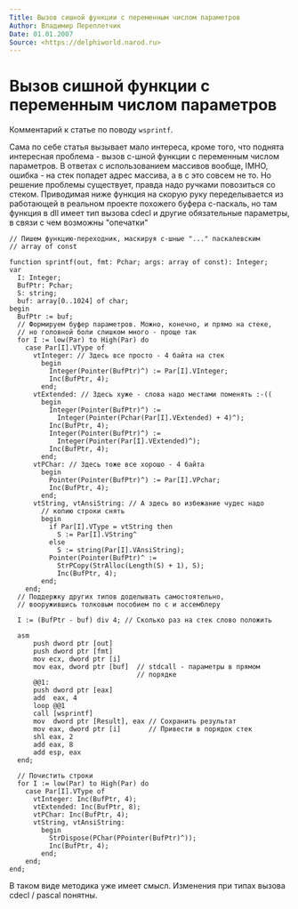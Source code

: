 ```yaml
---
Title: Вызов сишной функции с переменным числом параметров
Author: Владимир Переплетчик
Date: 01.01.2007
Source: <https://delphiworld.narod.ru>
---
```



Вызов сишной функции с переменным числом параметров
===================================================

Комментарий к статье по поводу `wsprintf`.

Сама по себе статья вызывает мало интереса, кроме того, что поднята
интересная проблема - вызов с-шной функции с переменным числом
параметров. В ответах с использованием массивов вообще, IMHO, ошибка -
на стек попадет адрес массива, а в с это совсем не то. Но решение
проблемы существует, правда надо ручками повозиться со стеком.
Приводимая ниже функция на скорую руку переделывается из работающей в
реальном проекте похожего буфера с-паскаль, но там функция в dll имеет
тип вызова cdecl и другие обязательные параметры, в связи с чем возможны
"опечатки"

    // Пишем функцию-переходник, маскируя с-шные "..." паскалевским
    // array of const
     
    function sprintf(out, fmt: Pchar; args: array of const): Integer;
    var
      I: Integer;
      BufPtr: Pchar;
      S: string;
      buf: array[0..1024] of char;
    begin
      BufPtr := buf;
      // Формируем буфер параметров. Можно, конечно, и прямо на стеке,
      // но головной боли слишком много - проще так
      for I := low(Par) to High(Par) do
        case Par[I].VType of
          vtInteger: // Здесь все просто - 4 байта на стек
            begin
              Integer(Pointer(BufPtr)^) := Par[I].VInteger;
              Inc(BufPtr, 4);
            end;
          vtExtended: // Здесь хуже - слова надо местами поменять :-((
            begin
              Integer(Pointer(BufPtr)^) :=
                Integer(Pointer(Pchar(Par[I].VExtended) + 4)^);
              Inc(BufPtr, 4);
              Integer(Pointer(BufPtr)^) :=
                Integer(Pointer(Par[I].VExtended)^);
              Inc(BufPtr, 4);
            end;
          vtPChar: // Здесь тоже все хорошо - 4 байта
            begin
              Pointer(Pointer(BufPtr)^) := Par[I].VPchar;
              Inc(BufPtr, 4);
            end;
          vtString, vtAnsiString: // А здесь во избежание чудес надо
            // копию строки снять
            begin
              if Par[I].VType = vtString then
                S := Par[I].VString^
              else
                S := string(Par[I].VAnsiString);
              Pointer(Pointer(BufPtr)^ :=
                StrPCopy(StrAlloc(Length(S) + 1), S);
                Inc(BufPtr, 4);
            end;
        end;
      // Поддержку других типов доделывать самостоятельно,
      // вооружившись толковым пособием по с и ассемблеру
     
      I := (BufPtr - buf) div 4; // Сколько раз на стек слово положить
     
      asm
          push dword ptr [out]
          push dword ptr [fmt]
          mov ecx, dword ptr [i]
          mov eax, dword ptr [buf]  // stdcall - параметры в прямом
                                    // порядке
          @@1:
          push dword ptr [eax]
          add  eax, 4
          loop @@1
          call [wsprintf]
          mov  dword ptr [Result], eax // Сохранить результат
          mov eax, dword ptr [i]       // Привести в порядок стек
          shl eax, 2
          add eax, 8
          add esp, eax
      end;
      
      // Почистить строки
      for I := low(Par) to High(Par) do
        case Par[I].VType of
          vtInteger: Inc(BufPtr, 4);
          vtExtended: Inc(BufPtr, 8);
          vtPChar: Inc(BufPtr, 4);
          vtString, vtAnsiString:
            begin
              StrDispose(PChar(PPointer(BufPtr)^));
              Inc(BufPtr, 4);
            end;
        end;
    end;

В таком виде методика уже имеет смысл.
Изменения при типах вызова cdecl / pascal понятны.

